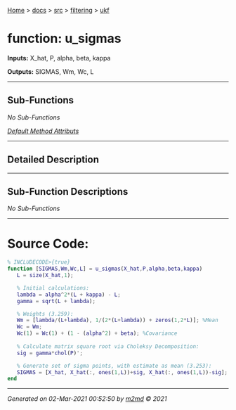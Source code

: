 [Home](../../../index.md) > [docs](../../../docs_index.md) > [src](../../src_index.md) > [filtering](../filtering_index.md) > [ukf](ukf_index.md)  

 
 # function: u_sigmas



**Inputs:** X_hat, P, alpha, beta, kappa

**Outputs:** SIGMAS, Wm, Wc, L

 ***

## Sub-Functions

*No Sub-Functions*

[*Default Method Attributs*](https://www.mathworks.com/help/matlab/matlab_oop/method-attributes.html)

 ***

## Detailed Description



 ***

## Sub-Function Descriptions

*No Sub-Functions*

 
 *** 

 # Source Code:

 ```matlab 
 % INCLUDECODE>{true}
function [SIGMAS,Wm,Wc,L] = u_sigmas(X_hat,P,alpha,beta,kappa)
    L = size(X_hat,1);

    % Initial calculations:
    lambda = alpha^2*(L + kappa) - L;
    gamma = sqrt(L + lambda);

    % Weights (3.259):
    Wm = [lambda/(L+lambda), 1/(2*(L+lambda)) + zeros(1,2*L)]; %Mean
    Wc = Wm;
    Wc(1) = Wc(1) + (1 - (alpha^2) + beta); %Covariance
    
    % Calculate matrix square root via Choleksy Decomposition:
    sig = gamma*chol(P)';

    % Generate set of sigma points, with estimate as mean (3.253):
    SIGMAS = [X_hat, X_hat(:, ones(1,L))+sig, X_hat(:, ones(1,L))-sig];
end 
 ``` 
  
 ***

*Generated on 02-Mar-2021 00:52:50 by [m2md](https://github.com/crgnam-research/m2md) © 2021*